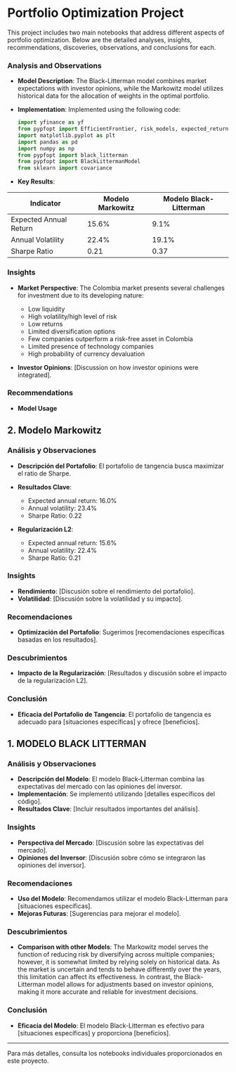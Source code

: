 # Portfolio Optimization Project

This project includes two main notebooks that address different aspects of portfolio optimization. Below are the detailed analyses, insights, recommendations, discoveries, observations, and conclusions for each.

### Analysis and Observations
- **Model Description**: The Black-Litterman model combines market expectations with investor opinions, while the Markowitz model utilizes historical data for the allocation of weights in the optimal portfolio.

- **Implementation**: Implemented using the following code:

  ```python
  import yfinance as yf
  from pypfopt import EfficientFrontier, risk_models, expected_returns, plotting, objective_functions
  import matplotlib.pyplot as plt
  import pandas as pd
  import numpy as np
  from pypfopt import black_litterman 
  from pypfopt import BlackLittermanModel 
  from sklearn import covariance
  ```
- **Key Results**:

| Indicator                | Modelo Markowitz | Modelo Black-Litterman |
|--------------------------|------------------|------------------------|
| Expected Annual Return   |     15.6%       | 9.1%                 |
| Annual Volatility        |     22.4%       | 19.1%               |
| Sharpe Ratio             |          0.21    | 0.37                  |


### Insights
- **Market Perspective**: The Colombia market presents several challenges for investment due to its developing nature:
  - Low liquidity
  - High volatility/high level of risk
  - Low returns
  - Limited diversification options
  - Few companies outperform a risk-free asset in Colombia
  - Limited presence of technology companies
  - High probability of currency devaluation


- **Investor Opinions**: [Discussion on how investor opinions were integrated].

### Recommendations
- **Model Usage**


## 2. Modelo Markowitz

### Análisis y Observaciones
- **Descripción del Portafolio**: El portafolio de tangencia busca maximizar el ratio de Sharpe.
- **Resultados Clave**: 
  - Expected annual return: 16.0%
  - Annual volatility: 23.4%
  - Sharpe Ratio: 0.22

- **Regularización L2**:
  - Expected annual return: 15.6%
  - Annual volatility: 22.4%
  - Sharpe Ratio: 0.21

### Insights
- **Rendimiento**: [Discusión sobre el rendimiento del portafolio].
- **Volatilidad**: [Discusión sobre la volatilidad y su impacto].

### Recomendaciones
- **Optimización del Portafolio**: Sugerimos [recomendaciones específicas basadas en los resultados].

### Descubrimientos
- **Impacto de la Regularización**: [Resultados y discusión sobre el impacto de la regularización L2].

### Conclusión
- **Eficacia del Portafolio de Tangencia**: El portafolio de tangencia es adecuado para [situaciones específicas] y ofrece [beneficios].

## 1. MODELO BLACK LITTERMAN

### Análisis y Observaciones
- **Descripción del Modelo**: El modelo Black-Litterman combina las expectativas del mercado con las opiniones del inversor.
- **Implementación**: Se implementó utilizando [detalles específicos del código].
- **Resultados Clave**: [Incluir resultados importantes del análisis].

### Insights
- **Perspectiva del Mercado**: [Discusión sobre las expectativas del mercado].
- **Opiniones del Inversor**: [Discusión sobre cómo se integraron las opiniones del inversor].

### Recomendaciones
- **Uso del Modelo**: Recomendamos utilizar el modelo Black-Litterman para [situaciones específicas].
- **Mejoras Futuras**: [Sugerencias para mejorar el modelo].

### Descubrimientos
- **Comparison with other Models**: The Markowitz model serves the function of reducing risk by diversifying across multiple companies; however, it is somewhat limited by relying solely on historical data. As the market is uncertain and tends to behave differently over the years, this limitation can affect its effectiveness. In contrast, the Black-Litterman model allows for adjustments based on investor opinions, making it more accurate and reliable for investment decisions.


### Conclusión
- **Eficacia del Modelo**: El modelo Black-Litterman es efectivo para [situaciones específicas] y proporciona [beneficios].


---

Para más detalles, consulta los notebooks individuales proporcionados en este proyecto.
